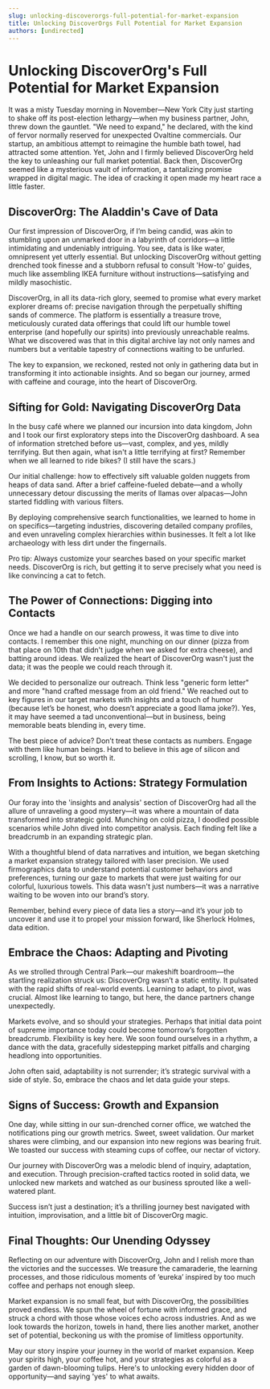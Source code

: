 ```yaml
---
slug: unlocking-discoverorgs-full-potential-for-market-expansion
title: Unlocking DiscoverOrgs Full Potential for Market Expansion
authors: [undirected]
---
```



# Unlocking DiscoverOrg's Full Potential for Market Expansion

It was a misty Tuesday morning in November—New York City just starting to shake off its post-election lethargy—when my business partner, John, threw down the gauntlet. "We need to expand," he declared, with the kind of fervor normally reserved for unexpected Ovaltine commercials. Our startup, an ambitious attempt to reimagine the humble bath towel, had attracted some attention. Yet, John and I firmly believed DiscoverOrg held the key to unleashing our full market potential. Back then, DiscoverOrg seemed like a mysterious vault of information, a tantalizing promise wrapped in digital magic. The idea of cracking it open made my heart race a little faster.

## DiscoverOrg: The Aladdin's Cave of Data

Our first impression of DiscoverOrg, if I’m being candid, was akin to stumbling upon an unmarked door in a labyrinth of corridors—a little intimidating and undeniably intriguing. You see, data is like water, omnipresent yet utterly essential. But unlocking DiscoverOrg without getting drenched took finesse and a stubborn refusal to consult 'How-to' guides, much like assembling IKEA furniture without instructions—satisfying and mildly masochistic.

DiscoverOrg, in all its data-rich glory, seemed to promise what every market explorer dreams of: precise navigation through the perpetually shifting sands of commerce. The platform is essentially a treasure trove, meticulously curated data offerings that could lift our humble towel enterprise (and hopefully our spirits) into previously unreachable realms. What we discovered was that in this digital archive lay not only names and numbers but a veritable tapestry of connections waiting to be unfurled.

The key to expansion, we reckoned, rested not only in gathering data but in transforming it into actionable insights. And so began our journey, armed with caffeine and courage, into the heart of DiscoverOrg.

## Sifting for Gold: Navigating DiscoverOrg Data

In the busy café where we planned our incursion into data kingdom, John and I took our first exploratory steps into the DiscoverOrg dashboard. A sea of information stretched before us—vast, complex, and yes, mildly terrifying. But then again, what isn't a little terrifying at first? Remember when we all learned to ride bikes? (I still have the scars.)

Our initial challenge: how to effectively sift valuable golden nuggets from heaps of data sand. After a brief caffeine-fueled debate—and a wholly unnecessary detour discussing the merits of llamas over alpacas—John started fiddling with various filters. 

By deploying comprehensive search functionalities, we learned to home in on specifics—targeting industries, discovering detailed company profiles, and even unraveling complex hierarchies within businesses. It felt a lot like archaeology with less dirt under the fingernails. 

Pro tip: Always customize your searches based on your specific market needs. DiscoverOrg is rich, but getting it to serve precisely what you need is like convincing a cat to fetch.

## The Power of Connections: Digging into Contacts

Once we had a handle on our search prowess, it was time to dive into contacts. I remember this one night, munching on our dinner (pizza from that place on 10th that didn't judge when we asked for extra cheese), and batting around ideas. We realized the heart of DiscoverOrg wasn't just the data; it was the people we could reach through it.

We decided to personalize our outreach. Think less "generic form letter" and more "hand crafted message from an old friend." We reached out to key figures in our target markets with insights and a touch of humor (because let’s be honest, who doesn’t appreciate a good llama joke?). Yes, it may have seemed a tad unconventional—but in business, being memorable beats blending in, every time.

The best piece of advice? Don’t treat these contacts as numbers. Engage with them like human beings. Hard to believe in this age of silicon and scrolling, I know, but so worth it.

## From Insights to Actions: Strategy Formulation

Our foray into the 'insights and analysis' section of DiscoverOrg had all the allure of unraveling a good mystery—it was where a mountain of data transformed into strategic gold. Munching on cold pizza, I doodled possible scenarios while John dived into competitor analysis. Each finding felt like a breadcrumb in an expanding strategic plan.

With a thoughtful blend of data narratives and intuition, we began sketching a market expansion strategy tailored with laser precision. We used firmographics data to understand potential customer behaviors and preferences, turning our gaze to markets that were just waiting for our colorful, luxurious towels. This data wasn't just numbers—it was a narrative waiting to be woven into our brand’s story. 

Remember, behind every piece of data lies a story—and it’s your job to uncover it and use it to propel your mission forward, like Sherlock Holmes, data edition.

## Embrace the Chaos: Adapting and Pivoting

As we strolled through Central Park—our makeshift boardroom—the startling realization struck us: DiscoverOrg wasn’t a static entity. It pulsated with the rapid shifts of real-world events. Learning to adapt, to pivot, was crucial. Almost like learning to tango, but here, the dance partners change unexpectedly.

Markets evolve, and so should your strategies. Perhaps that initial data point of supreme importance today could become tomorrow’s forgotten breadcrumb. Flexibility is key here. We soon found ourselves in a rhythm, a dance with the data, gracefully sidestepping market pitfalls and charging headlong into opportunities. 

John often said, adaptability is not surrender; it’s strategic survival with a side of style. So, embrace the chaos and let data guide your steps.

## Signs of Success: Growth and Expansion

One day, while sitting in our sun-drenched corner office, we watched the notifications ping our growth metrics. Sweet, sweet validation. Our market shares were climbing, and our expansion into new regions was bearing fruit. We toasted our success with steaming cups of coffee, our nectar of victory.

Our journey with DiscoverOrg was a melodic blend of inquiry, adaptation, and execution. Through precision-crafted tactics rooted in solid data, we unlocked new markets and watched as our business sprouted like a well-watered plant. 

Success isn’t just a destination; it’s a thrilling journey best navigated with intuition, improvisation, and a little bit of DiscoverOrg magic.

## Final Thoughts: Our Unending Odyssey

Reflecting on our adventure with DiscoverOrg, John and I relish more than the victories and the successes. We treasure the camaraderie, the learning processes, and those ridiculous moments of ‘eureka’ inspired by too much coffee and perhaps not enough sleep. 

Market expansion is no small feat, but with DiscoverOrg, the possibilities proved endless. We spun the wheel of fortune with informed grace, and struck a chord with those whose voices echo across industries. And as we look towards the horizon, towels in hand, there lies another market, another set of potential, beckoning us with the promise of limitless opportunity.

May our story inspire your journey in the world of market expansion. Keep your spirits high, your coffee hot, and your strategies as colorful as a garden of dawn-blooming tulips. Here's to unlocking every hidden door of opportunity—and saying 'yes' to what awaits.